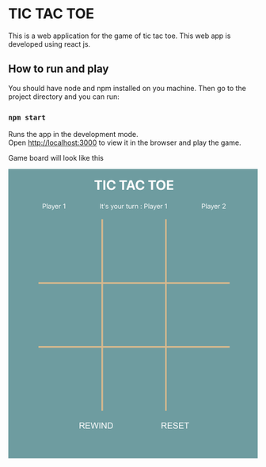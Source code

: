 # TIC TAC TOE 

This is a web application for the game of tic tac toe. This web app is developed using react js.

## How to run and play 

You should have node and npm installed on you machine. Then go to the project directory and you can run:

### `npm start`

Runs the app in the development mode.\
Open [http://localhost:3000](http://localhost:3000) to view it in the browser and play the game.

Game board will look like this

![](public/tic-tac-toe-board-1.png)